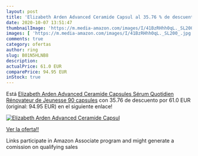 ```yaml
---
layout: post
title: 'Elizabeth Arden Advanced Ceramide Capsul al 35.76 % de descuento'
date: 2020-10-07 13:51:47
thumbnailImage: 'https://m.media-amazon.com/images/I/41BzRHhh0qL._SL200_.jpg'
images: [ 'https://m.media-amazon.com/images/I/41BzRHhh0qL._SL200_.jpg' ]
comments: true
category: ofertas
author: ring
slug: B01N5HLNB8
description:
actualPrice: 61.0 EUR
comparePrice: 94.95 EUR
inStock: true
---
```


Está [Elizabeth Arden Advanced Ceramide Capsules Sérum Quotidien Rénovateur de Jeunesse 90 capsules](https://www.amazon.fr/dp/B01N5HLNB8/?tag=tolees0d-21) con 35.76 de descuento por 61.0 EUR (original: 94.95 EUR) en el siguiente enlace!

[![Elizabeth Arden Advanced Ceramide Capsul](https://m.media-amazon.com/images/I/41BzRHhh0qL._SL200_.jpg)](https://www.amazon.fr/dp/B01N5HLNB8/?tag=tolees0d-21)

[Ver la oferta!!](https://www.amazon.fr/dp/B01N5HLNB8/?tag=tolees0d-21)

Links participate in Amazon Associate program and might generate a comission on qualifying sales


